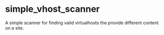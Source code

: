 # simple_vhost_scanner
A simple scanner for finding valid virtualhosts the provide different content on a site.
